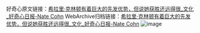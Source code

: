 好奇心原文链接：[希拉里·克林顿有着巨大的先发优势，但说她获胜还远得很_文化_好奇心日报-Nate Cohn](https://www.qdaily.com/articles/8450.html)
WebArchive归档链接：[希拉里·克林顿有着巨大的先发优势，但说她获胜还远得很_文化_好奇心日报-Nate Cohn](http://web.archive.org/web/20190623152854/https://www.qdaily.com/articles/8450.html)
![image](http://ww3.sinaimg.cn/large/007d5XDpgy1g3vd5ym7wjj30u04fdb29)